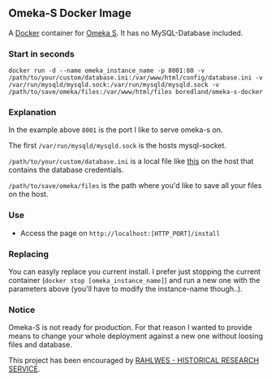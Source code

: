 ## Omeka-S Docker Image

A [Docker](https://www.docker.com/) container for [Omeka S](https://github.com/omeka/omeka-s). It has no MySQL-Database included.

### Start in seconds
`docker run -d --name omeka_instance_name -p 8001:80 -v /path/to/your/custom/database.ini:/var/www/html/config/database.ini -v /var/run/mysqld/mysqld.sock:/var/run/mysqld/mysqld.sock -v /path/to/save/omeka/files:/var/www/html/files boredland/omeka-s-docker`

### Explanation
In the example above `8001` is the port I like to serve omeka-s on. 

The first `/var/run/mysqld/mysqld.sock` is the hosts mysql-socket.

`/path/to/your/custom/database.ini` is a local file like [this](https://github.com/boredland/omeka-s-docker/blob/master/files/database.ini) on the host that contains the database credentials.

`/path/to/save/omeka/files` is the path where you'd like to save all your files on the host.

### Use
- Access the page on `http://localhost:[HTTP_PORT]/install`

### Replacing
You can easyly replace you current install. I prefer just stopping the current container (`docker stop [omeka_instance_name]`) and run a new one with the parameters above (you'll have to modify the instance-name though..).

### Notice
Omeka-S is not ready for production. For that reason I wanted to provide means to change your whole deployment against a new one without loosing files and database.

This project has been encouraged by [RAHLWES - HISTORICAL RESEARCH SERVICE](https://rahlwes.eu/).
